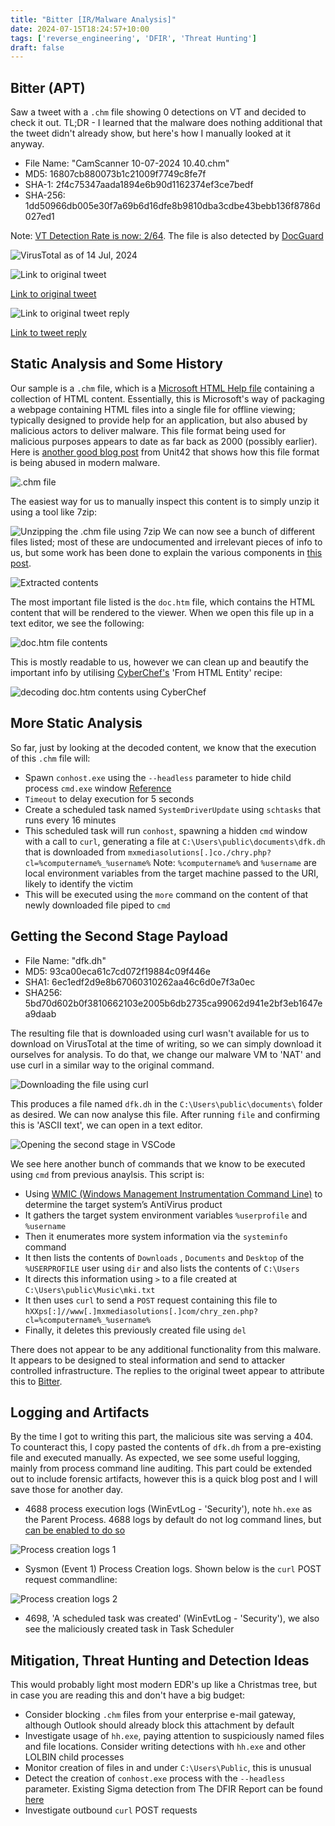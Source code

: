 ```yaml
---
title: "Bitter [IR/Malware Analysis]"
date: 2024-07-15T18:24:57+10:00
tags: ['reverse_engineering', 'DFIR', 'Threat Hunting']
draft: false
---
```


## Bitter (APT)
Saw a tweet with a `.chm` file showing 0 detections on VT and decided to check it out. TL;DR - I learned that the malware does nothing additional that the tweet didn't already show, but here's how I manually looked at it anyway.
- File Name: "CamScanner 10-07-2024 10.40.chm"
- MD5: 16807cb880073b1c21009f7749c8fe7f
- SHA-1: 2f4c75347aada1894e6b90d1162374ef3ce7bedf
- SHA-256: 1dd50966db005e30f7a69b6d16dfe8b9810dba3cdbe43bebb136f8786d027ed1

Note: [VT Detection Rate is now: 2/64](https://www.virustotal.com/gui/file/1dd50966db005e30f7a69b6d16dfe8b9810dba3cdbe43bebb136f8786d027ed1/detection). The file is also detected by [DocGuard](https://app.docguard.io/1dd50966db005e30f7a69b6d16dfe8b9810dba3cdbe43bebb136f8786d027ed1/d331da0f-3143-4611-841c-b6f5443f72c8/0/results/dashboard)

![VirusTotal as of 14 Jul, 2024](/static/bitter/Untitled.png)

![Link to original tweet](/static/bitter/Untitled%201.png)

[Link to original tweet](https://x.com/doc_guard/status/1812141457655976164)

![Link to original tweet reply](/static/bitter/Untitled%202.png)

[Link to tweet reply](https://x.com/StrikeReadyLabs/status/1811034367856161254)

## Static Analysis and Some History
Our sample  is a `.chm` file, which is a [Microsoft HTML Help file](https://en.wikipedia.org/wiki/Microsoft_Compiled_HTML_Help) containing a collection of HTML content. Essentially, this is Microsoft's way of packaging a webpage containing HTML files into a single file for offline viewing; typically designed to provide help for an application, but also abused by malicious actors to deliver malware. This file format being used for malicious purposes appears to date as far back as 2000 (possibly earlier). 
Here is [another good blog post](https://unit42.paloaltonetworks.com/malicious-compiled-html-help-file-agent-tesla/) from Unit42 that shows how this file format is being abused in modern malware. 

![.chm file](/static/bitter/Untitled%203.png)

The easiest way for us to manually inspect this content is to simply unzip it using a tool like 7zip:

![Unzipping the .chm file using 7zip](/static/bitter/Untitled%204.png)
We can now see a bunch of different files listed; most of these are undocumented and irrelevant pieces of info to us, but some work has been done to explain the various components in [this post](https://www.nongnu.org/chmspec/latest/index.html).

![Extracted contents](/static/bitter/Untitled%205.png)

The most important file listed is the `doc.htm` file, which contains the HTML content that will be rendered to the viewer. When we open this file up in a text editor, we see the following:

![doc.htm file contents](/static/bitter/Untitled%206.png)

This is mostly readable to us, however we can clean up and beautify the important info by utilising [CyberChef's](https://gchq.github.io/CyberChef/) 'From HTML Entity' recipe:

![decoding doc.htm contents using CyberChef](/static/bitter/Untitled%207.png)

## More Static Analysis
So far, just by looking at the decoded content, we know that the execution of this `.chm` file will:
- Spawn `conhost.exe` using the `--headless` parameter to hide child process `cmd.exe` window [Reference](https://lolbas-project.github.io/lolbas/Binaries/Conhost/)
- `Timeout` to delay execution for 5 seconds
- Create a scheduled task named `SystemDriverUpdate` using `schtasks` that runs every 16 minutes
- This scheduled task will run `conhost`, spawning a hidden `cmd` window with a call to `curl`, generating a file at `C:\Users\public\documents\dfk.dh` that is downloaded from `mxmediasolutions[.]co./chry.php?cl=%computername%_%username%` 
Note: `%computername%` and `%username` are local environment variables from the target machine passed to the URI, likely to identify the victim
- This will be executed using the `more` command on the content of that newly downloaded file piped to `cmd`

## Getting the Second Stage Payload
- File Name: "dfk.dh"
- MD5: 93ca00eca61c7cd072f19884c09f446e
- SHA1: 6ec1edf2d9e8b67060310262aa46c6d0e7f3a0ec
- SHA256: 5bd70d602b0f3810662103e2005b6db2735ca99062d941e2bf3eb1647ea9daab

The resulting file that is downloaded using curl wasn't available for us to download on VirusTotal at the time of writing, so we can simply download it ourselves for analysis. To do that, we change our malware VM to 'NAT' and use curl in a similar way to the original command.  

![Downloading the file using curl](/static/bitter/Untitled%208.png)

This produces a file named `dfk.dh` in the `C:\Users\public\documents\` folder as desired. We can now analyse this file. After running `file` and confirming this is 'ASCII text', we can open in a text editor. 

![Opening the second stage in VSCode](/static/bitter/Untitled%2010.png)

We see here another bunch of commands that we know to be executed using `cmd` from previous anaylsis. This script is:
- Using [WMIC (Windows Management Instrumentation Command Line)](https://en.wikipedia.org/wiki/Windows_Management_Instrumentation) to determine the target system’s AntiVirus product
- It gathers the target system environment variables `%userprofile` and `%username`
- Then it enumerates more system information via the `systeminfo` command
- It then lists the contents of `Downloads` , `Documents` and `Desktop` of the `%USERPROFILE` user using `dir` and also lists the contents of `C:\Users`
- It directs this information using `>` to a file created at `C:\Users\public\Music\mki.txt`
- It then uses `curl` to send a `POST` request containing this file to `hXXps[:]//www[.]mxmediasolutions[.]com/chry_zen.php?cl=%computername%_%username%`
- Finally, it deletes this previously created file using `del`

There does not appear to be any additional functionality from this malware. It appears to be designed to steal information and send to attacker controlled infrastructure. The replies to the original tweet appear to attribute this to [Bitter](https://attack.mitre.org/groups/G1002/). 

## Logging and Artifacts
By the time I got to writing this part, the malicious site was serving a 404. To counteract this, I copy pasted the contents of `dfk.dh` from a pre-existing file and executed manually. As expected, we see some useful logging, mainly from process command line auditing. This part could be extended out to include forensic artifacts, however this is a quick blog post and I will save those for another day. 

- 4688 process execution logs (WinEvtLog - 'Security'), note `hh.exe` as the Parent Process. 4688 logs by default do not log command lines, but [can be enabled to do so](https://learn.microsoft.com/en-us/windows-server/identity/ad-ds/manage/component-updates/command-line-process-auditing)

![Process creation logs 1](/static/bitter/Untitled%2012.png)

- Sysmon (Event 1) Process Creation logs. Shown below is the `curl` POST request commandline:

![Process creation logs 2](/static/bitter/Untitled%2011.png)

- 4698, 'A scheduled task was created' (WinEvtLog - 'Security'), we also see the maliciously created task in Task Scheduler 

## Mitigation, Threat Hunting and Detection Ideas 
This would probably light most modern EDR's up like a Christmas tree, but in case you are reading this and don't have a big budget:

- Consider blocking `.chm` files from your enterprise e-mail gateway, although Outlook should already block this attachment by default
- Investigate usage of `hh.exe`, paying attention to suspiciously named files and file locations. Consider writing detections with `hh.exe` and other LOLBIN child processes
- Monitor creation of files in and under `C:\Users\Public`, this is unusual 
- Detect the creation of `conhost.exe` process with the `--headless` parameter. Existing Sigma detection from The DFIR Report can be found [here](https://github.com/The-DFIR-Report/Sigma-Rules/blob/main/rules/windows/process_creation/proc_creation_win_conhost_headless.yml)
- Investigate outbound `curl` POST requests


